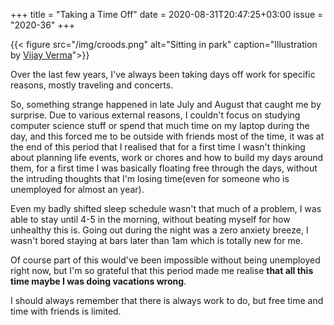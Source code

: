 +++
title       = "Taking a Time Off"
date        = 2020-08-31T20:47:25+03:00
issue       = "2020-36"
+++

{{< figure src="/img/croods.png" alt="Sitting in park" caption="Illustration by [Vijay Verma](https://blush.design/artists/vijay-verma)">}}

Over the last few years, I've always been taking days off work for specific reasons, mostly traveling and concerts.

So, something strange happened in late July and August that caught me by surprise. Due to various external reasons, I couldn't focus on studying computer science stuff or spend that much time on my laptop during the day, and this forced me to be outside with friends most of the time, it was at the end of this period that I realised that for a first time I wasn't thinking about planning life events, work or chores and how to build my days around them, for a first time I was basically floating free through the days, without the intruding thoughts that I'm losing time(even for someone who is unemployed for almost an year).

Even my badly shifted sleep schedule wasn't that much of a problem, I was able to stay until 4-5 in the morning, without beating myself for how unhealthy this is. Going out during the night was a zero anxiety breeze, I wasn't bored staying at bars later than 1am which is totally new for me.

Of course part of this would've been impossible without being unemployed right now, but I'm so grateful that this period made me realise **that all this time maybe I was doing vacations wrong**.

I should always remember that there is always work to do, but free time and time with friends is limited.